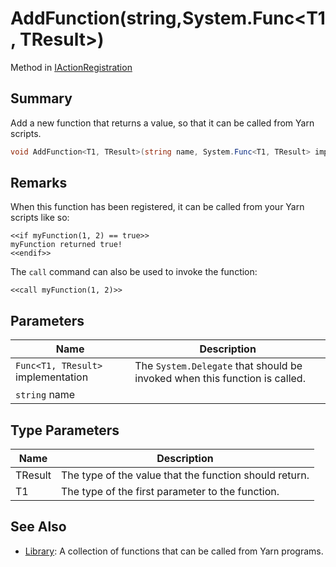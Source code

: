 # AddFunction(string,System.Func\<T1, TResult>)

Method in [IActionRegistration](yarn.unity.iactionregistration.md)

## Summary

Add a new function that returns a value, so that it can be called from Yarn scripts.

```csharp
void AddFunction<T1, TResult>(string name, System.Func<T1, TResult> implementation);
```

## Remarks

When this function has been registered, it can be called from your Yarn scripts like so:

```
<<if myFunction(1, 2) == true>>
myFunction returned true!
<<endif>>
```

The `call` command can also be used to invoke the function:

```
<<call myFunction(1, 2)>>
```

## Parameters

| Name                               | Description                                                                |
| ---------------------------------- | -------------------------------------------------------------------------- |
| `Func<T1, TResult>` implementation | The `System.Delegate` that should be invoked when this function is called. |
| `string` name                      |                                                                            |

## Type Parameters

| Name    | Description                                            |
| ------- | ------------------------------------------------------ |
| TResult | The type of the value that the function should return. |
| T1      | The type of the first parameter to the function.       |

## See Also

* [Library](yarn.library.md): A collection of functions that can be called from Yarn programs.
